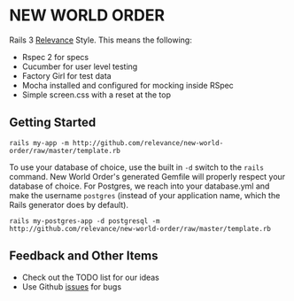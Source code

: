 NEW WORLD ORDER
===============

Rails 3 [Relevance][rel] Style.  This means the following:

* Rspec 2 for specs
* Cucumber for user level testing
* Factory Girl for test data
* Mocha installed and configured for mocking inside RSpec
* Simple screen.css with a reset at the top

Getting Started
---------------

    rails my-app -m http://github.com/relevance/new-world-order/raw/master/template.rb

To use your database of choice, use the built in `-d` switch to the `rails` command.  New World Order's generated Gemfile will properly respect your database of choice.  For Postgres, we reach into your database.yml and make the username `postgres` (instead of your application name, which the Rails generator does by default).

    rails my-postgres-app -d postgresql -m http://github.com/relevance/new-world-order/raw/master/template.rb

Feedback and Other Items
------------------------
* Check out the TODO list for our ideas
* Use Github [issues][issues] for bugs

[rel]: http://thinkrelevance.com "Relevance home page"
[issues]: http://github.com/relevance/new-world-order/issues